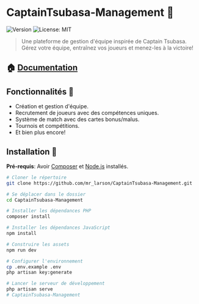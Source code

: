 # CaptainTsubasa-Management 🚀

![Version](https://img.shields.io/badge/version-0.1.0-blue.svg?cacheSeconds=2592000)
![License: MIT](https://img.shields.io/badge/License-MIT-yellow.svg)

> Une plateforme de gestion d'équipe inspirée de Captain Tsubasa. Gérez votre équipe, entraînez vos joueurs et menez-les à la victoire!

## 🏠 [Documentation](https://gautd8.notion.site/Captain-Tsubasa-Management-28c47313c8ca4fb5b0e3652491118849?pvs=4)

## Fonctionnalités 🌱

- Création et gestion d'équipe.
- Recrutement de joueurs avec des compétences uniques.
- Système de match avec des cartes bonus/malus.
- Tournois et compétitions.
- Et bien plus encore!

## Installation 🔧

**Pré-requis**: Avoir [Composer](https://getcomposer.org/) et [Node.js](https://nodejs.org/) installés.

```bash
# Cloner le répertoire
git clone https://github.com/mr_larson/CaptainTsubasa-Management.git

# Se déplacer dans le dossier
cd CaptainTsubasa-Management

# Installer les dépendances PHP
composer install

# Installer les dépendances JavaScript
npm install

# Construire les assets
npm run dev

# Configurer l'environnement
cp .env.example .env
php artisan key:generate

# Lancer le serveur de développement
php artisan serve
# CaptainTsubasa-Management
